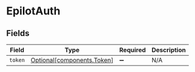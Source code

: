 # EpilotAuth


## Fields

| Field                                                      | Type                                                       | Required                                                   | Description                                                |
| ---------------------------------------------------------- | ---------------------------------------------------------- | ---------------------------------------------------------- | ---------------------------------------------------------- |
| `token`                                                    | [Optional[components.Token]](../../models/shared/token.md) | :heavy_minus_sign:                                         | N/A                                                        |